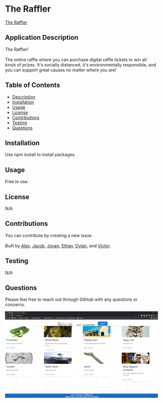 # The Raffler 

[The Raffler](https://the-raffler.herokuapp.com/)

## Application Description
The Raffler! \
\
The online raffle where you can purchase digital raffle tickets to win all kinds of prizes. It's socially distanced, it's environmentally responsible, and you can support great causes no matter where you are!

## Table of Contents
* [Description](#application-description)
* [Installation](#installation)
* [Usage](#usage)
* [License](#license)
* [Contributions](#contributions)
* [Testing](#testing)
* [Questions](#questions)

## Installation
Use npm install to install packages.

## Usage
Free to use.

## License
N/A

## Contributions
You can contribute by creating a new issue.\
\
Built by [Alex](https://github.com/alexchristianson), [Jacob](https://github.com/JacobRyanHanson), [Jovan](https://github.com/Jovan-png), [Ethan](https://github.com/ethanfregien2233), [Dylan](https://github.com/dylan-fair), and [Victor](https://github.com/vic-smith).

## Testing
N/A

## Questions
Please feel free to reach out through GitHub with any questions or concerns.


![screenshot](./client/src/assets/img/raffler.png)